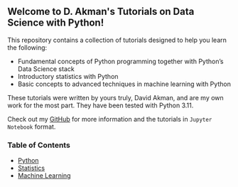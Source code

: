 ## Welcome to D. Akman's Tutorials on Data Science with Python!

This repository contains a collection of tutorials designed to help you learn the following:
- Fundamental concepts of Python programming together with Python’s Data Science stack
- Introductory statistics with Python
- Basic concepts to advanced techniques in machine learning with Python

These tutorials were written by yours truly, David Akman, and are my own work for the most part. They have been tested with Python 3.11.

Check out my [GitHub](https://github.com/akmand) for more information and the tutorials in `Jupyter Notebook` format.


### Table of Contents

- [Python](python/README.md)
- [Statistics](stats/README.md)
- [Machine Learning](ml/README.md)

